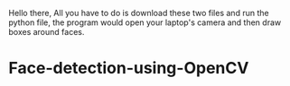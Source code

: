 Hello there, All you have to do is download these two files and run the python file, the program would open your laptop's camera and then draw boxes around faces.
# Face-detection-using-OpenCV
